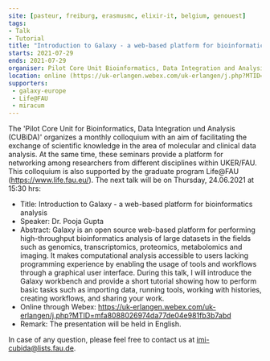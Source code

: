 ```yaml
---
site: [pasteur, freiburg, erasmusmc, elixir-it, belgium, genouest]
tags:
- Talk
- Tutorial
title: "Introduction to Galaxy - a web-based platform for bioinformatics analysis"
starts: 2021-07-29
ends: 2021-07-29
organiser: Pilot Core Unit Bioinformatics, Data Integration and Analysis, Universitätklinikum Erlangen
location: online (https://uk-erlangen.webex.com/uk-erlangen/j.php?MTID=mfa8088026974da77de04e981fb3b7abd)
supporters: 
 - galaxy-europe
 - Life@FAU
 - miracum
---
```

The 'Pilot Core Unit for Bioinformatics, Data Integration und Analysis (CUBiDA)' organizes a monthly colloquium with an aim of facilitating the exchange of scientific knowledge in the area of molecular and clinical data analysis. At the same time, these seminars provide a platform for networking among researchers from different disciplines within UKER/FAU. This colloquium is also supported by the graduate program Life@FAU (https://www.life.fau.eu/). The next talk will be on Thursday, 24.06.2021 at 15:30 hrs:

- Title: Introduction to Galaxy - a web-based platform for bioinformatics analysis
- Speaker: Dr. Pooja Gupta
- Abstract: Galaxy is an open source web-based platform for performing high-throughput bioinformatics analysis of large datasets in the fields such as genomics, transcriptomics, proteomics, metabolomics and imaging. It makes computational analysis accessible to users lacking programming experience by enabling the usage of tools and workflows through a graphical user interface. During this talk, I will introduce the Galaxy workbench and provide a short tutorial showing how to perform basic tasks such as importing data, running tools, working with histories, creating workflows, and sharing your work.
- Online through Webex: https://uk-erlangen.webex.com/uk-erlangen/j.php?MTID=mfa8088026974da77de04e981fb3b7abd
- Remark: The presentation will be held in English.

In case of any question, please feel free to contact us at imi-cubida@lists.fau.de.
